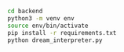 

   ```bash
  cd backend
  python3 -m venv env
  source env/bin/activate
  pip install -r requirements.txt
  python dream_interpreter.py
  ```
  
    